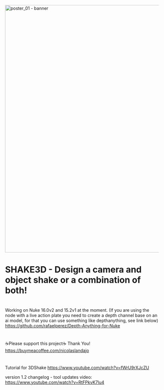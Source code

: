 <img width="1527" height="809" alt="poster_01 - banner" src="https://github.com/user-attachments/assets/cdd30dbc-818e-4ecf-acd8-b209fb51b884" />

# SHAKE3D - Design a camera and object shake or a combination of both!
#
Working on Nuke 16.0v2 and 15.2v1 at the moment.
(If you are using the node with a live action plate you need to create a depth channel base on an ai model, for that you can use something like depthanything, see link below)
https://github.com/rafaelperez/Depth-Anything-for-Nuke
#
☕Please support this project☕ Thank You! https://buymeacoffee.com/nicolaslandajo
#
Tutorial for 3DShake https://www.youtube.com/watch?v=fWrU9rXJcZU

version 1.2 changelog - tool updates video: https://www.youtube.com/watch?v=RtFPkvK7lu4


